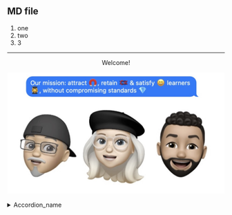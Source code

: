 ## MD file 

1. one
1. two
1. 3

----
<center>Welcome!</center>

![alt text](main.jpg "Our logo")

<details>
    <summary>Accordion_name</summary>
    <p>Accordion_content</p>
    </details>
    
    

